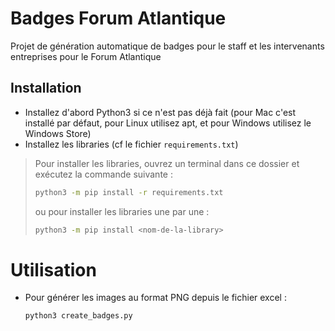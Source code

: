 # Badges Forum Atlantique

Projet de génération automatique de badges pour le staff et les intervenants
entreprises pour le Forum Atlantique

## Installation

* Installez d'abord Python3 si ce n'est pas déjà fait (pour Mac c'est
    installé par défaut, pour Linux utilisez apt, et pour Windows utilisez
    le Windows Store)
* Installez les libraries (cf le fichier `requirements.txt`)

> Pour installer les libraries, ouvrez un terminal dans ce dossier et
> exécutez la commande suivante :
> ```bash
> python3 -m pip install -r requirements.txt
> ```
> ou pour installer les libraries une par une :
> ```bash
> python3 -m pip install <nom-de-la-library>
> ```

# Utilisation

* Pour générer les images au format PNG depuis le fichier excel :
    ```bash
    python3 create_badges.py
    ```
